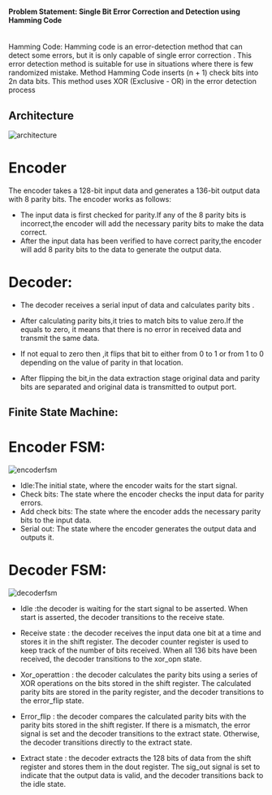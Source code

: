 #### **Problem Statement: Single Bit Error Correction and Detection using Hamming Code** 

<br/> 
Hamming Code: Hamming code is an error-detection method that
can detect some errors, but it is only capable of
single error correction . This error detection
method is suitable for use in situations where there
is few randomized mistake. Method Hamming
Code inserts (n + 1) check bits into 2n data bits.
This method uses XOR (Exclusive - OR) in the
error detection process

## Architecture
![architecture](https://github.com/Pavanpm199/ADLD_01fe20bec199/assets/84024750/4a53bb7c-d7be-47f5-a41d-eb820692399b)

# Encoder
The encoder takes a 128-bit input data and generates a 136-bit output data with 8 parity bits.
The encoder works as follows:
* The input data is first checked for parity.If any of the 8 parity bits is incorrect,the encoder will add the necessary parity bits to make the data correct.
* After the input data has been verified to have correct parity,the encoder will add 8 parity bits to the data to generate the output data.

# Decoder:

* The decoder receives  a serial input of data and calculates parity bits .

* After calculating parity bits,it tries to match bits to value zero.If the equals to zero, it means that there is no error in received data and transmit the same data.

* If not equal  to zero then ,it flips that bit to either from 0 to 1 or from 1 to 0 depending on the value of parity in that location.

* After flipping the bit,in the  data extraction stage original data and parity bits are separated and original data is transmitted to output port.

## Finite State Machine:

# Encoder FSM:
![encoderfsm](https://github.com/Pavanpm199/ADLD_01fe20bec199/assets/84024750/6cdf0a85-0886-493b-8a6f-337779c9964a)
* Idle:The initial state, where the encoder waits for the start signal.
* Check bits: The state where the encoder checks the input data for parity errors.
* Add check bits: The state where the encoder adds the necessary parity bits to the input data.
* Serial out: The state where the encoder generates the output data and outputs it.

# Decoder FSM:
![decoderfsm](https://github.com/Pavanpm199/ADLD_01fe20bec199/assets/84024750/5ef3a8df-2c77-494b-8019-d0c6b194e2bb)
* Idle :the decoder is waiting for the start signal to be asserted. When start is asserted, the decoder transitions to the receive state.

* Receive state : the decoder receives the input data one bit at a time and stores it in the shift register. The decoder counter register is used to keep track of the number of bits received. When all 136 bits have been received, the decoder transitions to the xor_opn state.

* Xor_operattion : the decoder calculates the parity bits using a series of XOR operations on the bits stored in the shift register. The calculated parity bits are stored in the parity register, and the decoder transitions to the error_flip state.

 * Error_flip : the decoder compares the calculated parity bits with the parity bits stored in the shift register. If there is a mismatch, the error signal is set and the decoder transitions to the extract state. Otherwise, the decoder transitions directly to the extract state.

* Extract state : the decoder extracts the 128 bits of data from the shift register and stores them in the dout register. The sig_out signal is set to indicate that the output data is valid, and the decoder transitions back to the idle state.

